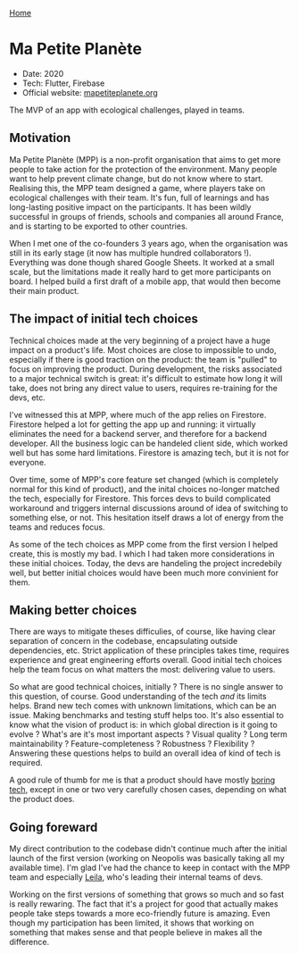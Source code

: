[Home](/)

# Ma Petite Planète
* Date: 2020
* Tech: Flutter, Firebase
* Official website: [mapetiteplanete.org](https://mapetiteplanete.org)

The MVP of an app with ecological challenges, played in teams.

## Motivation
Ma Petite Planète (MPP) is a non-profit organisation that aims to get more people to take action for the protection of the environment. Many people want to help prevent climate change, but do not know where to start. Realising this, the MPP team designed a game, where players take on ecological challenges with their team. It's fun, full of learnings and has long-lasting positive impact on the participants. It has been wildly successful in groups of friends, schools and companies all around France, and is starting to be exported to other countries.

When I met one of the co-founders 3 years ago, when the organisation was still in its early stage (it now has multiple hundred collaborators !). Everything was done though shared Google Sheets. It worked at a small scale, but the limitations made it really hard to get more participants on board. I helped build a first draft of a mobile app, that would then become their main product.

## The impact of initial tech choices
Technical choices made at the very beginning of a project have a huge impact on a product's life. Most choices are close to impossible to undo, especially if there is good traction on the product: the team is "pulled" to focus on improving the product. During development, the risks associated to a major technical switch is great: it's difficult to estimate how long it will take, does not bring any direct value to users, requires re-training for the devs, etc.

I've witnessed this at MPP, where much of the app relies on Firestore. Firestore helped a lot for getting the app up and running: it virtually eliminates the need for a backend server, and therefore for a backend developer. All the business logic can be handeled client side, which worked well but has some hard limitations. Firestore is amazing tech, but it is not for everyone.

Over time, some of MPP's core feature set changed (which is completely normal for this kind of product), and the inital choices no-longer matched the tech, especially for Firestore. This forces devs to build complicated workaround and triggers internal discussions around of idea of switching to something else, or not. This hesitation itself draws a lot of energy from the teams and reduces focus.

As some of the tech choices as MPP come from the first version I helped create, this is mostly my bad. I which I had taken more considerations in these initial choices. Today, the devs are handeling the project incredebily well, but better initial choices would have been much more convinient for them.

## Making better choices
There are ways to mitigate theses difficulies, of course, like having clear separation of concern in the codebase, encapsulating outside dependencies, etc. Strict application of these principles takes time, requires experience and great engineering efforts overall. Good initial tech choices help the team focus on what matters the most: delivering value to users. 

So what are good technical choices, initially ? There is no single answer to this question, of course. Good understanding of the tech *and* its limits helps. Brand new tech comes with unknown limitations, which can be an issue. Making benchmarks and testing stuff helps too. It's also essential to know what the vision of product is: in which global direction is it going to evolve ? What's are it's most important aspects ? Visual quality ? Long term maintainability ? Feature-completeness ? Robustness ? Flexibility ? Answering these questions helps to build an overall idea of kind of tech is required.

A good rule of thumb for me is that a product should have mostly [boring tech](https://boringtechnology.club/), except in one or two very carefully chosen cases, depending on what the product does.

## Going foreward
My direct contribution to the codebase didn't continue much after the initial launch of the first version (working on Neopolis was basically taking all my available time). I'm glad I've had the chance to keep in contact with the MPP team and especially [Leila](https://github.com/LeilaCoquard), who's leading their internal teams of devs. 

Working on the first versions of something that grows so much and so fast is really rewaring. The fact that it's a project for good that actually makes people take steps towards a more eco-friendly future is amazing. Even though my participation has been limited, it shows that working on something that makes sense and that people believe in makes all the difference.